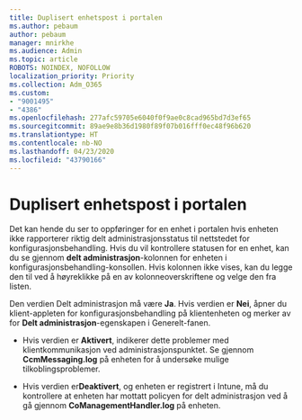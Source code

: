 ```yaml
---
title: Duplisert enhetspost i portalen
ms.author: pebaum
author: pebaum
manager: mnirkhe
ms.audience: Admin
ms.topic: article
ROBOTS: NOINDEX, NOFOLLOW
localization_priority: Priority
ms.collection: Adm_O365
ms.custom:
- "9001495"
- "4386"
ms.openlocfilehash: 277afc59705e6040f0f9ae0c8cad965bd7d3ef65
ms.sourcegitcommit: 89ae9e8b36d1980f89f07b016fff0ec48f96b620
ms.translationtype: HT
ms.contentlocale: nb-NO
ms.lasthandoff: 04/23/2020
ms.locfileid: "43790166"
---
```

# <a name="duplicate-device-record-in-the-portal"></a>Duplisert enhetspost i portalen

Det kan hende du ser to oppføringer for en enhet i portalen hvis enheten ikke rapporterer riktig delt administrasjonsstatus til nettstedet for konfigurasjonsbehandling. Hvis du vil kontrollere statusen for en enhet, kan du se gjennom **delt administrasjon**-kolonnen for enheten i konfigurasjonsbehandling-konsollen. Hvis kolonnen ikke vises, kan du legge den til ved å høyreklikke på en av kolonneoverskriftene og velge den fra listen.

Den verdien Delt administrasjon må være **Ja**. Hvis verdien er **Nei**, åpner du klient-appleten for konfigurasjonsbehandling på klientenheten og merker av for **Delt administrasjon**-egenskapen i Generelt-fanen.

- Hvis verdien er **Aktivert**, indikerer dette problemer med klientkommunikasjon ved administrasjonspunktet. Se gjennom **CcmMessaging.log** på enheten for å undersøke mulige tilkoblingsproblemer.

- Hvis verdien er**Deaktivert**, og enheten er registrert i Intune, må du kontrollere at enheten har mottatt policyen for delt administrasjon ved å gå gjennom **CoManagementHandler.log** på enheten.
